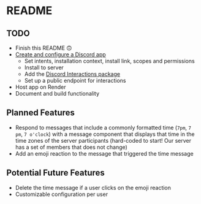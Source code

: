# README

## TODO

- Finish this README 🙃
- [Create and configure a Discord app](https://discord.com/developers/docs/quick-start/getting-started)
  - Set intents, installation context, install link, scopes and permissions
  - Install to server
  - Add the [Discord Interactions package](https://github.com/discord/discord-interactions-js)
  - Set up a public endpoint for interactions
- Host app on Render
- Document and build functionality

## Planned Features

- Respond to messages that include a commonly formatted time (`7pm`, `7 pm`, `7 o'clock`) with a message component that displays that time in the time zones of the server participants (hard-coded to start! Our server has a set of members that does not change)
- Add an emoji reaction to the message that triggered the time message

## Potential Future Features

- Delete the time message if a user clicks on the emoji reaction
- Customizable configuration per user
